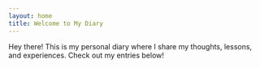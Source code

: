 ```yaml
---
layout: home
title: Welcome to My Diary
---
```


Hey there! This is my personal diary where I share my thoughts, lessons, and experiences. Check out my entries below!
